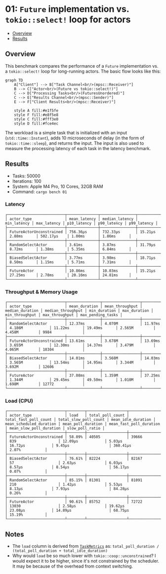 # 01: `Future` implementation vs. `tokio::select!` loop for actors

- [Overview](#overview)
- [Results](#results)

## Overview
This benchmark compares the performance of a `Future` implementation vs. a `tokio::select!` loop for long-running actors.
The basic flow looks like this:

```mermaid
graph TD
    A["Client"] --> B["Task Channel<br/>(mpsc::Receiver)"]
    B --> C["Actor<br/>(Future vs tokio::select!)"]
    C --> D["Processing Tasks<br/>(FuturesUnordered)"]
    C --> E["Results Channel<br/>(mpsc::Sender)"]
    E --> F["Client Results<br/>(mpsc::Receiver)"]
    
    style A fill:#e1f5fe
    style F fill:#e8f5e8
    style C fill:#fff3e0
    style D fill:#fce4ec
```

The workload is a simple task that is initialized with an input (`std::time::Instant`), adds 10 microseconds of delay (in the form of `tokio::time::sleep`), and returns the input. The input is also used to measure the processing latency of each task in the latency benchmark.

## Results
- Tasks: 50000
- Iterations: 100
- System: Apple M4 Pro, 10 Cores, 32GB RAM
- Command: `cargo bench 01`

### Latency
```
┌──────────────────────────┬──────────────┬────────────────┬─────────────┬─────────────┬─────────────┬─────────────┬─────────────┐
│ actor_type               │ mean_latency │ median_latency │ min_latency │ max_latency │ p10_latency │ p90_latency │ p99_latency │
├──────────────────────────┼──────────────┼────────────────┼─────────────┼─────────────┼─────────────┼─────────────┼─────────────┤
│ FutureActorUnconstrained │ 756.36µs     │ 732.33µs       │ 15.21µs     │ 2.88ms      │ 502.17µs    │ 1.00ms      │ 1.86ms      │
├──────────────────────────┼──────────────┼────────────────┼─────────────┼─────────────┼─────────────┼─────────────┼─────────────┤
│ RandomSelectActor        │ 3.61ms       │ 3.87ms         │ 31.79µs     │ 8.72ms      │ 1.38ms      │ 5.35ms      │ 6.84ms      │
├──────────────────────────┼──────────────┼────────────────┼─────────────┼─────────────┼─────────────┼─────────────┼─────────────┤
│ BiasedSelectActor        │ 3.77ms       │ 3.98ms         │ 18.71µs     │ 8.50ms      │ 1.15ms      │ 5.71ms      │ 7.31ms      │
├──────────────────────────┼──────────────┼────────────────┼─────────────┼─────────────┼─────────────┼─────────────┼─────────────┤
│ FutureActor              │ 10.86ms      │ 10.03ms        │ 15.21µs     │ 27.25ms     │ 2.78ms      │ 20.16ms     │ 24.81ms     │
└──────────────────────────┴──────────────┴────────────────┴─────────────┴─────────────┴─────────────┴─────────────┴─────────────┘
```
### Throughput & Memory Usage
```
┌──────────────────────────┬───────────────┬─────────────────┬─────────────────┬───────────────────┬──────────────┬──────────────┬────────────────┬────────────────┬───────────────────┐
│ actor_type               │ mean_duration │ mean_throughput │ median_duration │ median_throughput │ min_duration │ max_duration │ min_throughput │ max_throughput │ max_pending_tasks │
├──────────────────────────┼───────────────┼─────────────────┼─────────────────┼───────────────────┼──────────────┼──────────────┼────────────────┼────────────────┼───────────────────┤
│ RandomSelectActor        │ 12.37ms       │ 4.070M          │ 11.97ms         │ 4.186M            │ 11.22ms      │ 19.49ms      │ 2.565M         │ 4.458M         │ 9984              │
├──────────────────────────┼───────────────┼─────────────────┼─────────────────┼───────────────────┼──────────────┼──────────────┼────────────────┼────────────────┼───────────────────┤
│ FutureActorUnconstrained │ 13.61ms       │ 3.678M          │ 13.69ms         │ 3.655M            │ 12.30ms      │ 14.37ms      │ 3.479M         │ 4.065M         │ 10304             │
├──────────────────────────┼───────────────┼─────────────────┼─────────────────┼───────────────────┼──────────────┼──────────────┼────────────────┼────────────────┼───────────────────┤
│ BiasedSelectActor        │ 14.01ms       │ 3.568M          │ 14.03ms         │ 3.565M            │ 13.54ms      │ 14.95ms      │ 3.344M         │ 3.692M         │ 12606             │
├──────────────────────────┼───────────────┼─────────────────┼─────────────────┼───────────────────┼──────────────┼──────────────┼────────────────┼────────────────┼───────────────────┤
│ FutureActor              │ 37.08ms       │ 1.359M          │ 37.25ms         │ 1.344M            │ 29.45ms      │ 49.50ms      │ 1.010M         │ 1.698M         │ 12772             │
└──────────────────────────┴───────────────┴─────────────────┴─────────────────┴───────────────────┴──────────────┴──────────────┴────────────────┴────────────────┴───────────────────┘
```

### Load (CPU)
```
┌──────────────────────────┬────────┬──────────────────┬───────────────────────┬───────────────────────┬────────────────────┬─────────────────────────┬────────────────────┬─────────────────────────┬─────────────────────────┬─────────────────┐
│ actor_type               │ load   │ total_poll_count │ total_fast_poll_count │ total_slow_poll_count │ mean_idle_duration │ mean_scheduled_duration │ mean_poll_duration │ mean_fast_poll_duration │ mean_slow_poll_duration │ slow_poll_ratio │
├──────────────────────────┼────────┼──────────────────┼───────────────────────┼───────────────────────┼────────────────────┼─────────────────────────┼────────────────────┼─────────────────────────┼─────────────────────────┼─────────────────┤
│ FutureActorUnconstrained │ 58.09% │ 40505            │ 39666                 │ 839                   │ 12.09µs            │ 5.03µs                  │ 16.72µs            │ 9.45µs                  │ 360.41µs                │ 2.07%           │
├──────────────────────────┼────────┼──────────────────┼───────────────────────┼───────────────────────┼────────────────────┼─────────────────────────┼────────────────────┼─────────────────────────┼─────────────────────────┼─────────────────┤
│ BiasedSelectActor        │ 76.61% │ 82224            │ 82167                 │ 57                    │ 2.63µs             │ 6.03µs                  │ 8.57µs             │ 8.54µs                  │ 56.17µs                 │ 0.07%           │
├──────────────────────────┼────────┼──────────────────┼───────────────────────┼───────────────────────┼────────────────────┼─────────────────────────┼────────────────────┼─────────────────────────┼─────────────────────────┼─────────────────┤
│ RandomSelectActor        │ 85.15% │ 81301            │ 81091                 │ 210                   │ 1.42µs             │ 5.53µs                  │ 8.13µs             │ 7.93µs                  │ 84.28µs                 │ 0.26%           │
├──────────────────────────┼────────┼──────────────────┼───────────────────────┼───────────────────────┼────────────────────┼─────────────────────────┼────────────────────┼─────────────────────────┼─────────────────────────┼─────────────────┤
│ FutureActor              │ 90.61% │ 85752            │ 72722                 │ 13030                 │ 2.58µs             │ 19.62µs                 │ 23.08µs            │ 14.89µs                 │ 68.75µs                 │ 15.19%          │
└──────────────────────────┴────────┴──────────────────┴───────────────────────┴───────────────────────┴────────────────────┴─────────────────────────┴────────────────────┴─────────────────────────┴─────────────────────────┴─────────────────┘
```

## Notes
- The `load` column is derived from [`TaskMetrics`](https://docs.rs/tokio-metrics/0.4.2/tokio_metrics/struct.TaskMetrics.html) as: `total_poll_duration / (total_poll_duration + total_idle_duration)`
- Why would `load` be so much lower with `tokio::coop::unconstrained`? I would expect it to be higher, since it's not constrained by the scheduler. It may be because of the overhead from
context switching.